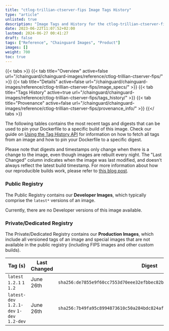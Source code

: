 ```yaml
---
title: "ctlog-trillian-ctserver-fips Image Tags History"
type: "article"
unlisted: true
description: "Image Tags and History for the ctlog-trillian-ctserver-fips Chainguard Image"
date: 2023-06-22T11:07:52+02:00
lastmod: 2024-06-27 00:41:27
draft: false
tags: ["Reference", "Chainguard Images", "Product"]
images: []
weight: 700
toc: true
---
```


{{< tabs >}}
{{< tab title="Overview" active=false url="/chainguard/chainguard-images/reference/ctlog-trillian-ctserver-fips/" >}}
{{< tab title="Details" active=false url="/chainguard/chainguard-images/reference/ctlog-trillian-ctserver-fips/image_specs/" >}}
{{< tab title="Tags History" active=true url="/chainguard/chainguard-images/reference/ctlog-trillian-ctserver-fips/tags_history/" >}}
{{< tab title="Provenance" active=false url="/chainguard/chainguard-images/reference/ctlog-trillian-ctserver-fips/provenance_info/" >}}
{{</ tabs >}}

The following tables contains the most recent tags and digests that can be used to pin your Dockerfile to a specific build of this image. Check our guide on [Using the Tag History API](/chainguard/chainguard-images/using-the-tag-history-api/) for information on how to fetch all tags from an image and how to pin your Dockerfile to a specific digest.

Please note that digests and timestamps only change when there is a change to the image, even though images are rebuilt every night. The "Last Changed" column indicates when the image was last modified, and doesn't always reflect the latest build timestamp. For more information about how our reproducible builds work, please refer to [this blog post](https://www.chainguard.dev/unchained/reproducing-chainguards-reproducible-image-builds).

### Public Registry
The Public Registry contains our **Developer Images**, which typically comprise the `latest*` versions of an image.

Currently, there are no Developer versions of this image available.

### Private/Dedicated Registry
The Private/Dedicated Registry contains our **Production Images**, which include all versioned tags of an image and special images that are not available in the public registry (including FIPS images and other custom builds).

| Tag (s)                                     | Last Changed | Digest                                                                    |
|---------------------------------------------|--------------|---------------------------------------------------------------------------|
|  `latest` `1.2.1` `1` `1.2`                 | June 26th    | `sha256:de7855e9f60cc7553d70eee32efbbec82bd0b757d7e3fcb60173da13bebdf7b1` |
|  `latest-dev` `1.2.1-dev` `1-dev` `1.2-dev` | June 26th    | `sha256:7b49fa95c8994873610c50a284bdc824afd9998b2ab204fc22069bd9c9ba0591` |

